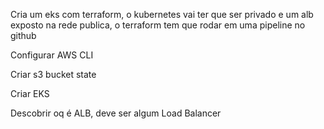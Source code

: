 Cria um eks com terraform, o kubernetes vai ter que ser privado e um alb exposto na rede publica, o terraform tem que rodar em uma pipeline no github

Configurar AWS CLI

Criar s3 bucket state

Criar EKS

Descobrir oq é ALB, deve ser algum Load Balancer